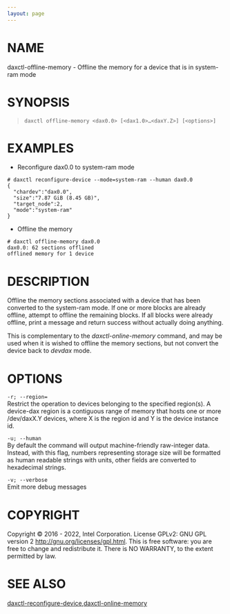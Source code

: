 ```yaml
---
layout: page
---
```


# NAME

daxctl-offline-memory - Offline the memory for a device that is in
system-ram mode

# SYNOPSIS

>     daxctl offline-memory <dax0.0> [<dax1.0>…​<daxY.Z>] [<options>]

# EXAMPLES

-   Reconfigure dax0.0 to system-ram mode

<!-- -->

    # daxctl reconfigure-device --mode=system-ram --human dax0.0
    {
      "chardev":"dax0.0",
      "size":"7.87 GiB (8.45 GB)",
      "target_node":2,
      "mode":"system-ram"
    }

-   Offline the memory

<!-- -->

    # daxctl offline-memory dax0.0
    dax0.0: 62 sections offlined
    offlined memory for 1 device

# DESCRIPTION

Offline the memory sections associated with a device that has been
converted to the system-ram mode. If one or more blocks are already
offline, attempt to offline the remaining blocks. If all blocks were
already offline, print a message and return success without actually
doing anything.

This is complementary to the *daxctl-online-memory* command, and may be
used when it is wished to offline the memory sections, but not convert
the device back to *devdax* mode.

# OPTIONS

`-r; --region=`  
Restrict the operation to devices belonging to the specified region(s).
A device-dax region is a contiguous range of memory that hosts one or
more /dev/daxX.Y devices, where X is the region id and Y is the device
instance id.

`-u; --human`  
By default the command will output machine-friendly raw-integer data.
Instead, with this flag, numbers representing storage size will be
formatted as human readable strings with units, other fields are
converted to hexadecimal strings.

`-v; --verbose`  
Emit more debug messages

# COPYRIGHT

Copyright © 2016 - 2022, Intel Corporation. License GPLv2: GNU GPL
version 2 <http://gnu.org/licenses/gpl.html>. This is free software: you
are free to change and redistribute it. There is NO WARRANTY, to the
extent permitted by law.

# SEE ALSO

[daxctl-reconfigure-device](daxctl-reconfigure-device),[daxctl-online-memory](daxctl-online-memory)
